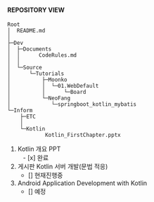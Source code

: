 #### REPOSITORY VIEW
```
Root
│  README.md
│  
├─Dev
│  ├─Documents
│  │      CodeRules.md
│  │      
│  └─Source
│      └─Tutorials
│          ├─Moonko
│          │  └─01.WebDefault
│          │      └─Board
│          └─NeoFang
│             └─springboot_kotlin_mybatis
└─Inform
    ├─ETC
    │      
    └─Kotlin
            Kotlin_FirstChapter.pptx
```

1. Kotlin 개요 PPT <br />
    - [x] 완료 
2. 게시판 Kotlin 서버 개발(문법 적응) <br />
    - [] 현재진행중 
3. Android Application Development with Kotlin <br />
    - [] 예정
    
